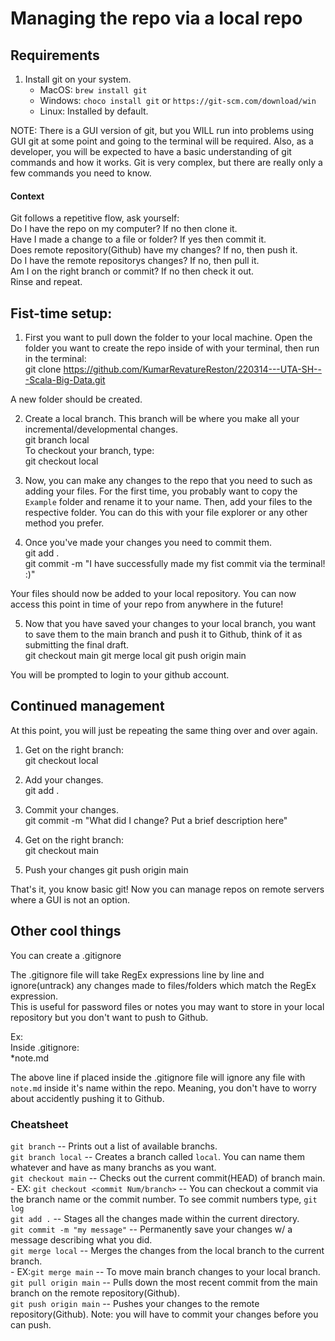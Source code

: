

# Managing the repo via a local repo

## Requirements

1.  Install git on your system.
    - MacOS: `brew install git`
    - Windows: `choco install git` or `https://git-scm.com/download/win`
    - Linux: Installed by default.

NOTE: There is a GUI version of git, but you WILL run into problems using GUI git at some point and going to the terminal will be required.  Also, as a developer, you will be expected to have a basic 
understanding of git commands and how it works. Git is very complex, but there are really only a few commands you need to know.


#### Context  
Git follows a repetitive flow, ask yourself:  
Do I have the repo on my computer? If no then clone it.  
Have I made a change to a file or folder? If yes then commit it.  
Does remote repository(Github) have my changes? If no, then push it.  
Do I have the remote repositorys changes? If no, then pull it.  
Am I on the right branch or commit? If no then check it out.  
Rinse and repeat.

## Fist-time setup:

1. First you want to pull down the folder to your local machine. Open the folder you want to create the repo inside of with your terminal, then run in the terminal:  
    git clone https://github.com/KumarRevatureReston/220314---UTA-SH---Scala-Big-Data.git

A new folder should be created.  

2. Create a local branch.  This branch will be where you make all your incremental/developmental changes.  
    git branch local  
To checkout your branch, type:  
    git checkout local  

3. Now, you can make any changes to the repo that you need to such as adding your files.  For the first time, you probably want to copy the `Example` folder and rename it to your name.  Then, add your files 
to the respective folder.  You can do this with your file explorer or any other method you prefer.  

4. Once you've made your changes you need to commit them.   
    git add .  
    git commit -m "I have successfully made my fist commit via the terminal! :)"  

Your files should now be added to your local repository.  You can now access this point in time of your repo from anywhere in the future!  

5. Now that you have saved your changes to your local branch, you want to save them to the main branch and push it to Github, think of it as submitting the final draft.  
    git checkout main
    git merge local
    git push origin main

You will be prompted to login to your github account.  

## Continued management

At this point, you will just be repeating the same thing over and over again.

1. Get on the right branch:  
    git checkout local

2. Add your changes.  
    git add .

3. Commit your changes.  
    git commit -m "What did I change? Put a brief description here"

4. Get on the right branch:  
    git checkout main

5. Push your changes
    git push origin main

That's it, you know basic git! Now you can manage repos on remote servers where a GUI is not an option. 

## Other cool things

You can create a .gitignore 

The .gitignore file will take RegEx expressions line by line and ignore(untrack) any changes made to files/folders which match the RegEx expression.  
This is useful for password files or notes you may want to store in your local repository but you don't want to push to Github.  

Ex:  
Inside .gitignore:  
\*note.md  

The above line if placed inside the .gitignore file will ignore any file with `note.md` inside it's name within the repo.  Meaning, you don't have to worry about accidently pushing it to Github.  


### Cheatsheet

`git branch` -- Prints out a list of available branchs.  
`git branch local` -- Creates a branch called `local`.  You can name them whatever and have as many branchs as you want.  
`git checkout main` -- Checks out the current commit(HEAD) of branch main.  
    - EX: `git checkout <commit Num/branch>` -- You can checkout a commit via the branch name or the commit number.  To see commit numbers type, `git log`  
`git add .` -- Stages all the changes made within the current directory.  
`git commit -m "my message"` -- Permanently save your changes w/ a message describing what you did.  
`git merge local` -- Merges the changes from the local branch to the current branch.  
    - EX:`git merge main` -- To move main branch changes to your local branch.  
`git pull origin main` -- Pulls down the most recent commit from the main branch on the remote repository(Github).  
`git push origin main` -- Pushes your changes to the remote repository(Github). Note: you will have to commit your changes before you can push.   







